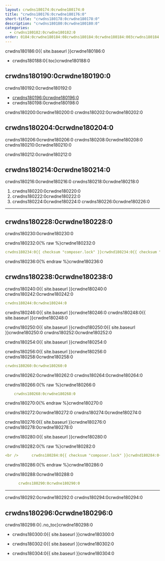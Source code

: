 ```yaml
---
layout: crwdns180174:0crwdne180174:0
title: "crwdns180176:0crwdne180176:0"
short-title: "crwdns180178:0crwdne180178:0"
description: "crwdns180180:0crwdne180180:0"
categories:
  - crwdns180182:0crwdne180182:0
order: 0184:0crwdne180184:08crwdns180184:0crwdne180184:003crwdns180184:0crwdne180184:0crwdns180184:0crwdne180184:01crwdns180184:0crwdne180184:0
---
```


crwdns180186:0{{ site.baseurl }}crwdne180186:0

- crwdns180188:0{:toc}crwdne180188:0

## crwdns180190:0crwdne180190:0

crwdns180192:0crwdne180192:0

- <a href="crwdns180194:0crwdne180194:0" target="_blank">crwdns180196:0crwdne180196:0</a>
- crwdns180198:0crwdne180198:0

crwdns180200:0crwdne180200:0 crwdns180202:0crwdne180202:0

## crwdns180204:0crwdne180204:0

crwdns180206:0crwdne180206:0 crwdns180208:0crwdne180208:0 crwdns180210:0crwdne180210:0

crwdns180212:0crwdne180212:0

## crwdns180214:0crwdne180214:0

crwdns180216:0crwdne180216:0 crwdns180218:0crwdne180218:0

1. crwdns180220:0crwdne180220:0
2. crwdns180222:0crwdne180222:0
3. crwdns180224:0crwdne180224:0 crwdns180226:0crwdne180226:0

* * *

## crwdns180228:0crwdne180228:0

crwdns180230:0crwdne180230:0

crwdns180232:0{% raw %}crwdne180232:0

```yaml
crwdns180234:0{{ checksum "composer.lock" }}crwdnd180234:0{{ checksum "composer.lock" }}crwdnd180234:0{{ checksum "package.json" }}crwdnd180234:0{{ checksum "package.json" }}crwdne180234:0    
```

crwdns180236:0{% endraw %}crwdne180236:0

## crwdns180238:0crwdne180238:0

crwdns180240:0{{ site.baseurl }}crwdne180240:0 crwdns180242:0crwdne180242:0

```yaml
crwdns180244:0crwdne180244:0
```

crwdns180246:0{{ site.baseurl }}crwdne180246:0 crwdns180248:0{{ site.baseurl }}crwdne180248:0

crwdns180250:0{{ site.baseurl }}crwdnd180250:0{{ site.baseurl }}crwdne180250:0 crwdns180252:0crwdne180252:0

crwdns180254:0{{ site.baseurl }}crwdne180254:0

crwdns180256:0{{ site.baseurl }}crwdne180256:0 crwdns180258:0crwdne180258:0

```yaml
crwdns180260:0crwdne180260:0 
```

crwdns180262:0crwdne180262:0 crwdns180264:0crwdne180264:0

crwdns180266:0{% raw %}crwdne180266:0

```yaml
    crwdns180268:0crwdne180268:0
```

crwdns180270:0{% endraw %}crwdne180270:0

crwdns180272:0crwdne180272:0 crwdns180274:0crwdne180274:0

crwdns180276:0{{ site.baseurl }}crwdne180276:0 crwdns180278:0crwdne180278:0

crwdns180280:0{{ site.baseurl }}crwdne180280:0

crwdns180282:0{% raw %}crwdne180282:0

```yaml
<br />      crwdns180284:0{{ checksum "composer.lock" }}crwdnd180284:0{{ checksum "composer.lock" }}crwdnd180284:0{{ checksum "package.json" }}crwdnd180284:0{{ checksum "package.json" }}crwdne180284:0
```

crwdns180286:0{% endraw %}crwdne180286:0

crwdns180288:0crwdne180288:0

```yaml
      crwdns180290:0crwdne180290:0
```

* * *

crwdns180292:0crwdne180292:0 crwdns180294:0crwdne180294:0

## crwdns180296:0crwdne180296:0

crwdns180298:0{:.no_toc}crwdne180298:0

- crwdns180300:0{{ site.baseurl }}crwdne180300:0

- crwdns180302:0{{ site.baseurl }}crwdne180302:0

- crwdns180304:0{{ site.baseurl }}crwdne180304:0